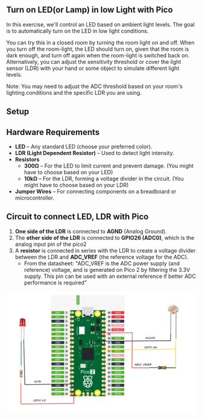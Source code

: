 ## Turn on LED(or Lamp) in low Light with Pico 

In this exercise, we'll control an LED based on ambient light levels. The goal is to automatically turn on the LED in low light conditions. 

You can try this in a closed room by turning the room light on and off. When you turn off the room-light, the LED should turn on, given that the room is dark enough, and turn off again when the room-light is switched back on. Alternatively, you can adjust the sensitivity threshold or cover the light sensor (LDR) with your hand or some object to simulate different light levels.

Note: You may need to adjust the ADC threshold based on your room's lighting conditions and the specific LDR you are using.

## Setup

## Hardware Requirements

- **LED** – Any standard LED (choose your preferred color).
- **LDR (Light Dependent Resistor)** – Used to detect light intensity.
- **Resistors**
  - **300Ω** – For the LED to limit current and prevent damage. (You might have to choose based on your LED)
  - **10kΩ** – For the LDR, forming a voltage divider in the circuit. (You might have to choose based on your LDR)
- **Jumper Wires** – For connecting components on a breadboard or microcontroller.


## Circuit to connect LED, LDR with Pico 

1. **One side of the LDR** is connected to **AGND** (Analog Ground).
2. The **other side of the LDR** is connected to **GPIO26 (ADC0)**, which is the analog input pin of the pico2
3. A **resistor** is connected in series with the LDR to create a voltage divider between the LDR and **ADC_VREF** (the reference voltage for the ADC).
    - From the datasheet: "ADC_VREF is the ADC power supply (and reference) voltage, and is generated on Pico 2 by filtering the 3.3V supply. This pin can be used with an external reference if better ADC performance is required"


<img style="display: block; margin: auto;" alt="pico2" src="./images/ldr-pico-led-circuit.jpg"/>
